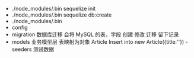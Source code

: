 - ./node_modules/.bin sequelize init
-  ./node_modules/.bin sequelize db:create
-  ./node_modules/.bin 
- config
- migration 数据库迁移 会将 MySQL 的表，字段 创建 修改 迁移 留下记录
- models 业务模型层 表映射为对象 Article Insert into new Article({title:''})
-seeders 测试数据